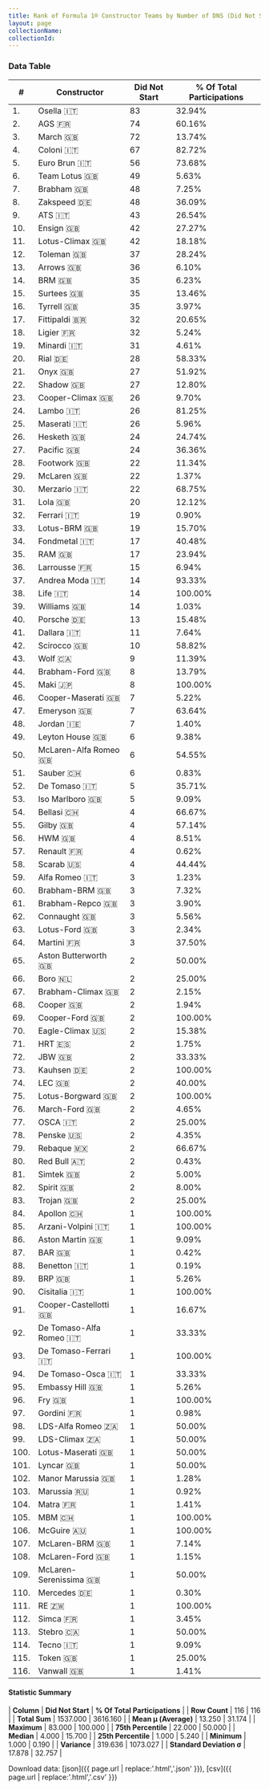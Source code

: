 ```yaml
---
title: Rank of Formula 1® Constructor Teams by Number of DNS (Did Not Start)
layout: page
collectionName: 
collectionId: 
---
```




<canvas id="chart" width="400" height="180"></canvas>
<script>
var data = {
    "datasets": [
        {
            "backgroundColor": [
                "888888",
                "888888",
                "E53524",
                "888888",
                "888888",
                "09630C",
                "243F73",
                "888888",
                "888888",
                "888888",
                "025839",
                "888888",
                "FFA500",
                "144D44",
                "888888",
                "274B72",
                "888888",
                "0F5DBB",
                "1B1D1D",
                "888888",
                "888888",
                "FA9B27",
                "273027",
                "888888",
                "C0BEC3",
                "FFFFFF",
                "888888",
                "888888",
                "FCA13B",
                "888888",
                "888888",
                "EB212E",
                "457439",
                "888888",
                "888888",
                "888888",
                "888888",
                "888888",
                "EAE4ED",
                "DDDDDD",
                "888888",
                "888888",
                "A3805E",
                "07316F",
                "888888",
                "1A2446",
                "888888",
                "FFFF01",
                "888888",
                "888888",
                "0736A5",
                "888888",
                "888888",
                "888888",
                "888888",
                "888888",
                "FDE139",
                "888888",
                "B21827",
                "888888",
                "243F73",
                "888888",
                "025839",
                "888888",
                "888888",
                "888888",
                "243F73",
                "273027",
                "888888",
                "888888",
                "BE9D56",
                "888888",
                "888888",
                "888888",
                "888888",
                "888888",
                "888888",
                "2077C9",
                "888888",
                "121D32",
                "888888",
                "888888",
                "888888",
                "888888",
                "888888",
                "888888",
                "FFFFFF",
                "73C2FB",
                "888888",
                "888888",
                "888888",
                "888888",
                "888888",
                "888888",
                "888888",
                "888888",
                "888888",
                "888888",
                "888888",
                "888888",
                "888888",
                "5E0A16",
                "5E0A16",
                "888888",
                "888888",
                "888888",
                "888888",
                "AAAAAA",
                "888888",
                "18A19B",
                "888888",
                "888888",
                "888888",
                "888888",
                "888888",
                "336667"
            ],
            "borderColor": [
                "444444",
                "444444",
                "444444",
                "444444",
                "444444",
                "444444",
                "444444",
                "444444",
                "444444",
                "444444",
                "444444",
                "444444",
                "444444",
                "444444",
                "444444",
                "444444",
                "444444",
                "444444",
                "444444",
                "444444",
                "444444",
                "444444",
                "444444",
                "444444",
                "444444",
                "444444",
                "444444",
                "444444",
                "0D1D20",
                "444444",
                "444444",
                "16191A",
                "444444",
                "444444",
                "444444",
                "444444",
                "444444",
                "444444",
                "082957",
                "444444",
                "444444",
                "444444",
                "444444",
                "444444",
                "444444",
                "444444",
                "444444",
                "444444",
                "444444",
                "444444",
                "A17A5D",
                "444444",
                "444444",
                "444444",
                "444444",
                "444444",
                "424B52",
                "444444",
                "444444",
                "444444",
                "444444",
                "444444",
                "444444",
                "444444",
                "444444",
                "444444",
                "444444",
                "444444",
                "444444",
                "444444",
                "444444",
                "444444",
                "444444",
                "444444",
                "444444",
                "444444",
                "444444",
                "444444",
                "444444",
                "FDCC2F",
                "444444",
                "444444",
                "444444",
                "444444",
                "444444",
                "444444",
                "444444",
                "444444",
                "444444",
                "444444",
                "444444",
                "444444",
                "444444",
                "444444",
                "444444",
                "444444",
                "444444",
                "444444",
                "444444",
                "444444",
                "444444",
                "444444",
                "444444",
                "444444",
                "444444",
                "444444",
                "444444",
                "444444",
                "444444",
                "D7D7D5",
                "444444",
                "444444",
                "444444",
                "444444",
                "444444",
                "444444"
            ],
            "borderWidth": 1,
            "data": [
                83.0,
                74.0,
                72.0,
                67.0,
                56.0,
                49.0,
                48.0,
                48.0,
                43.0,
                42.0,
                42.0,
                37.0,
                36.0,
                35.0,
                35.0,
                35.0,
                32.0,
                32.0,
                31.0,
                28.0,
                27.0,
                27.0,
                26.0,
                26.0,
                26.0,
                24.0,
                24.0,
                22.0,
                22.0,
                22.0,
                20.0,
                19.0,
                19.0,
                17.0,
                17.0,
                15.0,
                14.0,
                14.0,
                14.0,
                13.0,
                11.0,
                10.0,
                9.0,
                8.0,
                8.0,
                7.0,
                7.0,
                7.0,
                6.0,
                6.0,
                6.0,
                5.0,
                5.0,
                4.0,
                4.0,
                4.0,
                4.0,
                4.0,
                3.0,
                3.0,
                3.0,
                3.0,
                3.0,
                3.0,
                2.0,
                2.0,
                2.0,
                2.0,
                2.0,
                2.0,
                2.0,
                2.0,
                2.0,
                2.0,
                2.0,
                2.0,
                2.0,
                2.0,
                2.0,
                2.0,
                2.0,
                2.0,
                2.0,
                1.0,
                1.0,
                1.0,
                1.0,
                1.0,
                1.0,
                1.0,
                1.0,
                1.0,
                1.0,
                1.0,
                1.0,
                1.0,
                1.0,
                1.0,
                1.0,
                1.0,
                1.0,
                1.0,
                1.0,
                1.0,
                1.0,
                1.0,
                1.0,
                1.0,
                1.0,
                1.0,
                1.0,
                1.0,
                1.0,
                1.0,
                1.0,
                1.0
            ],
            "label": "Did Not Start"
        }
    ],
    "labels": [
        "Osella",
        "AGS",
        "March",
        "Coloni",
        "Euro Brun",
        "Team Lotus",
        "Brabham",
        "Zakspeed",
        "ATS",
        "Ensign",
        "Lotus-Climax",
        "Toleman",
        "Arrows",
        "BRM",
        "Surtees",
        "Tyrrell",
        "Fittipaldi",
        "Ligier",
        "Minardi",
        "Rial",
        "Onyx",
        "Shadow",
        "Cooper-Climax",
        "Lambo",
        "Maserati",
        "Hesketh",
        "Pacific",
        "Footwork",
        "McLaren",
        "Merzario",
        "Lola",
        "Ferrari",
        "Lotus-BRM",
        "Fondmetal",
        "RAM",
        "Larrousse",
        "Andrea Moda",
        "Life",
        "Williams",
        "Porsche",
        "Dallara",
        "Scirocco",
        "Wolf",
        "Brabham-Ford",
        "Maki",
        "Cooper-Maserati",
        "Emeryson",
        "Jordan",
        "Leyton House",
        "McLaren-Alfa Romeo",
        "Sauber",
        "De Tomaso",
        "Iso Marlboro",
        "Bellasi",
        "Gilby",
        "HWM",
        "Renault",
        "Scarab",
        "Alfa Romeo",
        "Brabham-BRM",
        "Brabham-Repco",
        "Connaught",
        "Lotus-Ford",
        "Martini",
        "Aston Butterworth",
        "Boro",
        "Brabham-Climax",
        "Cooper",
        "Cooper-Ford",
        "Eagle-Climax",
        "HRT",
        "JBW",
        "Kauhsen",
        "LEC",
        "Lotus-Borgward",
        "March-Ford",
        "OSCA",
        "Penske",
        "Rebaque",
        "Red Bull",
        "Simtek",
        "Spirit",
        "Trojan",
        "Apollon",
        "Arzani-Volpini",
        "Aston Martin",
        "BAR",
        "Benetton",
        "BRP",
        "Cisitalia",
        "Cooper-Castellotti",
        "De Tomaso-Alfa Romeo",
        "De Tomaso-Ferrari",
        "De Tomaso-Osca",
        "Embassy Hill",
        "Fry",
        "Gordini",
        "LDS-Alfa Romeo",
        "LDS-Climax",
        "Lotus-Maserati",
        "Lyncar",
        "Manor Marussia",
        "Marussia",
        "Matra",
        "MBM",
        "McGuire",
        "McLaren-BRM",
        "McLaren-Ford",
        "McLaren-Serenissima",
        "Mercedes",
        "RE",
        "Simca",
        "Stebro",
        "Tecno",
        "Token",
        "Vanwall"
    ]
};
var options = {
  legend: {
    display: false
  },
  scales: {
    xAxes: [{
      ticks: {
        beginAtZero: true,
        maxRotation: 180,
        display: window.innerWidth > 800
      }
    }],
    yAxes: [{
      ticks: {
        beginAtZero: true
      }
    }]
  },
  onResize: function(chart, size) {
    chart.options.scales.xAxes[0].ticks.display = size.width > 800;
  }
};
var chart = new Chart("chart", {
    data: data,
    type: 'bar',
    options: options
});
</script>



### Data Table

| # | Constructor | Did Not Start | % Of Total Participations |
|--|--|--|--|
| 1. | Osella 🇮🇹 | 83 | 32.94% |
| 2. | AGS 🇫🇷 | 74 | 60.16% |
| 3. | March 🇬🇧 | 72 | 13.74% |
| 4. | Coloni 🇮🇹 | 67 | 82.72% |
| 5. | Euro Brun 🇮🇹 | 56 | 73.68% |
| 6. | Team Lotus 🇬🇧 | 49 | 5.63% |
| 7. | Brabham 🇬🇧 | 48 | 7.25% |
| 8. | Zakspeed 🇩🇪 | 48 | 36.09% |
| 9. | ATS 🇮🇹 | 43 | 26.54% |
| 10. | Ensign 🇬🇧 | 42 | 27.27% |
| 11. | Lotus-Climax 🇬🇧 | 42 | 18.18% |
| 12. | Toleman 🇬🇧 | 37 | 28.24% |
| 13. | Arrows 🇬🇧 | 36 | 6.10% |
| 14. | BRM 🇬🇧 | 35 | 6.23% |
| 15. | Surtees 🇬🇧 | 35 | 13.46% |
| 16. | Tyrrell 🇬🇧 | 35 | 3.97% |
| 17. | Fittipaldi 🇧🇷 | 32 | 20.65% |
| 18. | Ligier 🇫🇷 | 32 | 5.24% |
| 19. | Minardi 🇮🇹 | 31 | 4.61% |
| 20. | Rial 🇩🇪 | 28 | 58.33% |
| 21. | Onyx 🇬🇧 | 27 | 51.92% |
| 22. | Shadow 🇬🇧 | 27 | 12.80% |
| 23. | Cooper-Climax 🇬🇧 | 26 | 9.70% |
| 24. | Lambo 🇮🇹 | 26 | 81.25% |
| 25. | Maserati 🇮🇹 | 26 | 5.96% |
| 26. | Hesketh 🇬🇧 | 24 | 24.74% |
| 27. | Pacific 🇬🇧 | 24 | 36.36% |
| 28. | Footwork 🇬🇧 | 22 | 11.34% |
| 29. | McLaren 🇬🇧 | 22 | 1.37% |
| 30. | Merzario 🇮🇹 | 22 | 68.75% |
| 31. | Lola 🇬🇧 | 20 | 12.12% |
| 32. | Ferrari 🇮🇹 | 19 | 0.90% |
| 33. | Lotus-BRM 🇬🇧 | 19 | 15.70% |
| 34. | Fondmetal 🇮🇹 | 17 | 40.48% |
| 35. | RAM 🇬🇧 | 17 | 23.94% |
| 36. | Larrousse 🇫🇷 | 15 | 6.94% |
| 37. | Andrea Moda 🇮🇹 | 14 | 93.33% |
| 38. | Life 🇮🇹 | 14 | 100.00% |
| 39. | Williams 🇬🇧 | 14 | 1.03% |
| 40. | Porsche 🇩🇪 | 13 | 15.48% |
| 41. | Dallara 🇮🇹 | 11 | 7.64% |
| 42. | Scirocco 🇬🇧 | 10 | 58.82% |
| 43. | Wolf 🇨🇦 | 9 | 11.39% |
| 44. | Brabham-Ford 🇬🇧 | 8 | 13.79% |
| 45. | Maki 🇯🇵 | 8 | 100.00% |
| 46. | Cooper-Maserati 🇬🇧 | 7 | 5.22% |
| 47. | Emeryson 🇬🇧 | 7 | 63.64% |
| 48. | Jordan 🇮🇪 | 7 | 1.40% |
| 49. | Leyton House 🇬🇧 | 6 | 9.38% |
| 50. | McLaren-Alfa Romeo 🇬🇧 | 6 | 54.55% |
| 51. | Sauber 🇨🇭 | 6 | 0.83% |
| 52. | De Tomaso 🇮🇹 | 5 | 35.71% |
| 53. | Iso Marlboro 🇬🇧 | 5 | 9.09% |
| 54. | Bellasi 🇨🇭 | 4 | 66.67% |
| 55. | Gilby 🇬🇧 | 4 | 57.14% |
| 56. | HWM 🇬🇧 | 4 | 8.51% |
| 57. | Renault 🇫🇷 | 4 | 0.62% |
| 58. | Scarab 🇺🇸 | 4 | 44.44% |
| 59. | Alfa Romeo 🇮🇹 | 3 | 1.23% |
| 60. | Brabham-BRM 🇬🇧 | 3 | 7.32% |
| 61. | Brabham-Repco 🇬🇧 | 3 | 3.90% |
| 62. | Connaught 🇬🇧 | 3 | 5.56% |
| 63. | Lotus-Ford 🇬🇧 | 3 | 2.34% |
| 64. | Martini 🇫🇷 | 3 | 37.50% |
| 65. | Aston Butterworth 🇬🇧 | 2 | 50.00% |
| 66. | Boro 🇳🇱 | 2 | 25.00% |
| 67. | Brabham-Climax 🇬🇧 | 2 | 2.15% |
| 68. | Cooper 🇬🇧 | 2 | 1.94% |
| 69. | Cooper-Ford 🇬🇧 | 2 | 100.00% |
| 70. | Eagle-Climax 🇺🇸 | 2 | 15.38% |
| 71. | HRT 🇪🇸 | 2 | 1.75% |
| 72. | JBW 🇬🇧 | 2 | 33.33% |
| 73. | Kauhsen 🇩🇪 | 2 | 100.00% |
| 74. | LEC 🇬🇧 | 2 | 40.00% |
| 75. | Lotus-Borgward 🇬🇧 | 2 | 100.00% |
| 76. | March-Ford 🇬🇧 | 2 | 4.65% |
| 77. | OSCA 🇮🇹 | 2 | 25.00% |
| 78. | Penske 🇺🇸 | 2 | 4.35% |
| 79. | Rebaque 🇲🇽 | 2 | 66.67% |
| 80. | Red Bull 🇦🇹 | 2 | 0.43% |
| 81. | Simtek 🇬🇧 | 2 | 5.00% |
| 82. | Spirit 🇬🇧 | 2 | 8.00% |
| 83. | Trojan 🇬🇧 | 2 | 25.00% |
| 84. | Apollon 🇨🇭 | 1 | 100.00% |
| 85. | Arzani-Volpini 🇮🇹 | 1 | 100.00% |
| 86. | Aston Martin 🇬🇧 | 1 | 9.09% |
| 87. | BAR 🇬🇧 | 1 | 0.42% |
| 88. | Benetton 🇮🇹 | 1 | 0.19% |
| 89. | BRP 🇬🇧 | 1 | 5.26% |
| 90. | Cisitalia 🇮🇹 | 1 | 100.00% |
| 91. | Cooper-Castellotti 🇬🇧 | 1 | 16.67% |
| 92. | De Tomaso-Alfa Romeo 🇮🇹 | 1 | 33.33% |
| 93. | De Tomaso-Ferrari 🇮🇹 | 1 | 100.00% |
| 94. | De Tomaso-Osca 🇮🇹 | 1 | 33.33% |
| 95. | Embassy Hill 🇬🇧 | 1 | 5.26% |
| 96. | Fry 🇬🇧 | 1 | 100.00% |
| 97. | Gordini 🇫🇷 | 1 | 0.98% |
| 98. | LDS-Alfa Romeo 🇿🇦 | 1 | 50.00% |
| 99. | LDS-Climax 🇿🇦 | 1 | 50.00% |
| 100. | Lotus-Maserati 🇬🇧 | 1 | 50.00% |
| 101. | Lyncar 🇬🇧 | 1 | 50.00% |
| 102. | Manor Marussia 🇬🇧 | 1 | 1.28% |
| 103. | Marussia 🇷🇺 | 1 | 0.92% |
| 104. | Matra 🇫🇷 | 1 | 1.41% |
| 105. | MBM 🇨🇭 | 1 | 100.00% |
| 106. | McGuire 🇦🇺 | 1 | 100.00% |
| 107. | McLaren-BRM 🇬🇧 | 1 | 7.14% |
| 108. | McLaren-Ford 🇬🇧 | 1 | 1.15% |
| 109. | McLaren-Serenissima 🇬🇧 | 1 | 50.00% |
| 110. | Mercedes 🇩🇪 | 1 | 0.30% |
| 111. | RE 🇿🇼 | 1 | 100.00% |
| 112. | Simca 🇫🇷 | 1 | 3.45% |
| 113. | Stebro 🇨🇦 | 1 | 50.00% |
| 114. | Tecno 🇮🇹 | 1 | 9.09% |
| 115. | Token 🇬🇧 | 1 | 25.00% |
| 116. | Vanwall 🇬🇧 | 1 | 1.41% |

#### Statistic Summary

| **Column** | **Did Not Start** | **% Of Total Participations** |
| **Row Count** | 116 | 116 |
| **Total Sum** | 1537.000 | 3616.160 |
| **Mean μ (Average)** | 13.250 | 31.174 |
| **Maximum** | 83.000 | 100.000 |
| **75th Percentile** | 22.000 | 50.000 |
| **Median** | 4.000 | 15.700 |
| **25th Percentile** | 1.000 | 5.240 |
| **Minimum** | 1.000 | 0.190 |
| **Variance** | 319.636 | 1073.027 |
| **Standard Deviation σ** | 17.878 | 32.757 |

Download data: [json]({{ page.url | replace:'.html','.json' }}), [csv]({{ page.url | replace:'.html','.csv' }})
